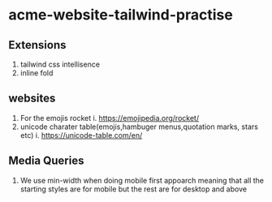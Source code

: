 # acme-website-tailwind-practise

## Extensions

1. tailwind css intellisence
2. inline fold

## websites

1. For the emojis rocket
    i. <https://emojipedia.org/rocket/>
2. unicode charater table(emojis,hambuger menus,quotation marks, stars etc)
    i. <https://unicode-table.com/en/>

## Media Queries

1. We use min-width when doing mobile first appoarch meaning that all the starting styles are for mobile but the rest are for desktop and above
